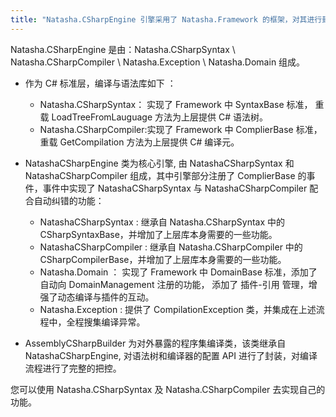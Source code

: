 ```yaml
---
title: "Natasha.CSharpEngine 引擎采用了 Natasha.Framework 的框架，对其进行封装、集成。"
---
```


Natasha.CSharpEngine 是由：Natasha.CSharpSyntax \ Natasha.CSharpCompiler \ Natasha.Exception \ Natasha.Domain 组成。

- 作为 C# 标准层，编译与语法库如下 ：

  - Natasha.CSharpSyntax： 实现了 Framework 中 SyntaxBase 标准， 重载 LoadTreeFromLauguage 方法为上层提供 C# 语法树。
  - Natasha.CSharpCompiler:实现了 Framework 中 ComplierBase 标准，重载 GetCompilation 方法为上层提供 C# 编译元。

- NatashaCSharpEngine 类为核心引擎, 由 NatashaCSharpSyntax 和 NatashaCSharpCompiler 组成，其中引擎部分注册了 ComplierBase 的事件，事件中实现了 NatashaCSharpSyntax 与 NatashaCSharpCompiler 配合自动纠错的功能：

  - NatashaCSharpSyntax : 继承自 Natasha.CSharpSyntax 中的 CSharpSyntaxBase，并增加了上层库本身需要的一些功能。
  - NatashaCSharpCompiler : 继承自 Natasha.CSharpCompiler 中的 CSharpCompilerBase，并增加了上层库本身需要的一些功能。
  - Natasha.Domain ： 实现了 Framework 中 DomainBase 标准，添加了自动向 DomainManagement 注册的功能， 添加了 插件-引用 管理，增强了动态编译与插件的互动。
  - Natasha.Exception : 提供了 CompilationException 类，并集成在上述流程中，全程搜集编译异常。

- AssemblyCSharpBuilder 为对外暴露的程序集编译类，该类继承自 NatashaCSharpEngine, 对语法树和编译器的配置 API 进行了封装，对编译流程进行了完整的把控。

您可以使用 Natasha.CSharpSyntax 及 Natasha.CSharpCompiler 去实现自己的功能。
